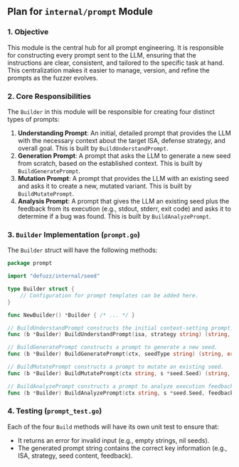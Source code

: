 ## Plan for `internal/prompt` Module

### 1. Objective

This module is the central hub for all prompt engineering. It is responsible for constructing every prompt sent to the LLM, ensuring that the instructions are clear, consistent, and tailored to the specific task at hand. This centralization makes it easier to manage, version, and refine the prompts as the fuzzer evolves.

### 2. Core Responsibilities

The `Builder` in this module will be responsible for creating four distinct types of prompts:

1.  **Understanding Prompt**: An initial, detailed prompt that provides the LLM with the necessary context about the target ISA, defense strategy, and overall goal. This is built by `BuildUnderstandPrompt`.
2.  **Generation Prompt**: A prompt that asks the LLM to generate a new seed from scratch, based on the established context. This is built by `BuildGeneratePrompt`.
3.  **Mutation Prompt**: A prompt that provides the LLM with an existing seed and asks it to create a new, mutated variant. This is built by `BuildMutatePrompt`.
4.  **Analysis Prompt**: A prompt that gives the LLM an existing seed plus the feedback from its execution (e.g., stdout, stderr, exit code) and asks it to determine if a bug was found. This is built by `BuildAnalyzePrompt`.

### 3. `Builder` Implementation (`prompt.go`)

The `Builder` struct will have the following methods:

```go
package prompt

import "defuzz/internal/seed"

type Builder struct {
    // Configuration for prompt templates can be added here.
}

func NewBuilder() *Builder { /* ... */ }

// BuildUnderstandPrompt constructs the initial context-setting prompt.
func (b *Builder) BuildUnderstandPrompt(isa, strategy string) (string, error) { /* ... */ }

// BuildGeneratePrompt constructs a prompt to generate a new seed.
func (b *Builder) BuildGeneratePrompt(ctx, seedType string) (string, error) { /* ... */ }

// BuildMutatePrompt constructs a prompt to mutate an existing seed.
func (b *Builder) BuildMutatePrompt(ctx string, s *seed.Seed) (string, error) { /* ... */ }

// BuildAnalyzePrompt constructs a prompt to analyze execution feedback.
func (b *Builder) BuildAnalyzePrompt(ctx string, s *seed.Seed, feedback string) (string, error) { /* ... */ }
```

### 4. Testing (`prompt_test.go`)

Each of the four `Build` methods will have its own unit test to ensure that:
- It returns an error for invalid input (e.g., empty strings, nil seeds).
- The generated prompt string contains the correct key information (e.g., ISA, strategy, seed content, feedback).
